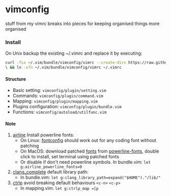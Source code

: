 # vimconfig
stuff from my vimrc breaks into pieces for keeping organised things more organised

### Install
On Unix backup the existing ~/.vimrc and replace it by executing:
```sh
curl -fLo ~/.vim/bundle/vimconfig/vimrc --create-dirs https://raw.githubusercontent.com/iiey/vimconfig/master/vimrc 
\ && ln -sfn ~/.vim/bundle/vimconfig/vimrc ~/.vimrc
```
#### Structure
  - Basic setting: ``vimconfig/plugin/setting.vim``
  - Commands: ``vimconfig/plugin/command.vim``
  - Mapping: ``vimconfig/plugin/mapping.vim``
  - Plugins configuration: ``vimconfig/plugin/bundle.vim``
  - Functions: ``vimconfig/autoload/utilfunc.vim``

#### Note
1. [airline](https://github.com/vim-airline/vim-airline) Install powerline fonts:
    - On Linux: [fontconfig](http://powerline.readthedocs.io/en/master/installation/linux.html#fontconfig) should work out for any coding font without patching
    - On MacOS: download patched [fonts](https://github.com/iiey/dotfiles/tree/master/fonts/Powerline) from [powerline-fonts](https://github.com/powerline/fonts), double click to install, set terminal using patched fonts
    - Or disable if don't need powerline symbols. In bundle.vim: ``let g:airline_powerline_fonts=0``
1. [clang_complete](https://github.com/Rip-Rip/clang_complete) default library path:
    - In bundle.vim: ``let g:clang_library_path=expand("$HOME")."/lib/"``
1.  [ctrlp](https://github.com/ctrlpvim/ctrlp.vim) avoid breaking default behaviours ``<c-n>`` ``<c-p>``
    - In mapping.vim: ``let g:ctrlp_map =[p``
